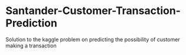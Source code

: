 # Santander-Customer-Transaction-Prediction
Solution to the kaggle problem on predicting the possibility of customer making a transaction
